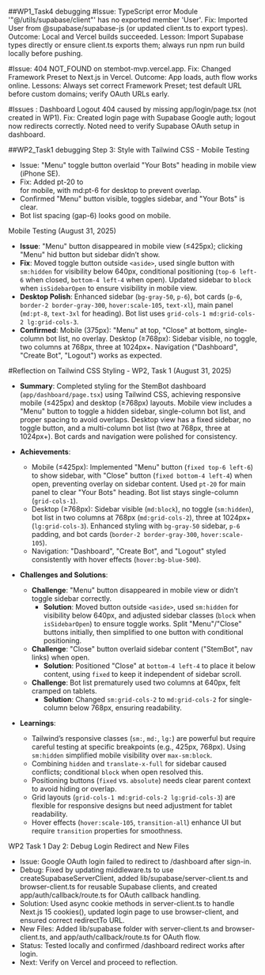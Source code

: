 ##WP1_Task4 debugging
#Issue: TypeScript error Module '"@/utils/supabase/client"' has no exported member 'User'.
Fix: Imported User from @supabase/supabase-js (or updated client.ts to export types).
Outcome: Local and Vercel builds succeeded.
Lesson: Import Supabase types directly or ensure client.ts exports them; always run npm run build locally before pushing.

#Issue: 404 NOT_FOUND on stembot-mvp.vercel.app.
Fix: Changed Framework Preset to Next.js in Vercel.
Outcome: App loads, auth flow works online.
Lessons: Always set correct Framework Preset; test default URL before custom domains; verify OAuth URLs early.

#Issues : Dashboard Logout 404 caused by missing app/login/page.tsx (not created in WP1).
Fix: Created login page with Supabase Google auth; logout now redirects correctly.
Noted need to verify Supabase OAuth setup in dashboard.

##WP2_Task1 debugging
Step 3: Style with Tailwind CSS - Mobile Testing
- Issue: "Menu" toggle button overlaid "Your Bots" heading in mobile view (iPhone SE).
- Fix: Added pt-20 to <main> for mobile, with md:pt-6 for desktop to prevent overlap.
- Confirmed "Menu" button visible, toggles sidebar, and "Your Bots" is clear.
- Bot list spacing (gap-6) looks good on mobile.

Mobile Testing (August 31, 2025)
- **Issue**: "Menu" button disappeared in mobile view (≤425px); clicking "Menu" hid button but sidebar didn’t show.
- **Fix**: Moved toggle button outside `<aside>`, used single button with `sm:hidden` for visibility below 640px, conditional positioning (`top-6 left-6` when closed, `bottom-4 left-4` when open). Updated sidebar to `block` when `isSidebarOpen` to ensure visibility in mobile view.
- **Desktop Polish**: Enhanced sidebar (`bg-gray-50`, `p-6`), bot cards (`p-6`, `border-2 border-gray-300`, `hover:scale-105`, `text-xl`), main panel (`md:pt-8`, `text-3xl` for heading). Bot list uses `grid-cols-1 md:grid-cols-2 lg:grid-cols-3`.
- **Confirmed**: Mobile (375px): "Menu" at top, "Close" at bottom, single-column bot list, no overlay. Desktop (≥768px): Sidebar visible, no toggle, two columns at 768px, three at 1024px+. Navigation ("Dashboard", "Create Bot", "Logout") works as expected.

#Reflection on Tailwind CSS Styling - WP2, Task 1 (August 31, 2025)

- **Summary**: Completed styling for the StemBot dashboard (`app/dashboard/page.tsx`) using Tailwind CSS, achieving responsive mobile (≤425px) and desktop (≥768px) layouts. Mobile view includes a "Menu" button to toggle a hidden sidebar, single-column bot list, and proper spacing to avoid overlaps. Desktop view has a fixed sidebar, no toggle button, and a multi-column bot list (two at 768px, three at 1024px+). Bot cards and navigation were polished for consistency.

- **Achievements**:
  - Mobile (≤425px): Implemented "Menu" button (`fixed top-6 left-6`) to show sidebar, with "Close" button (`fixed bottom-4 left-4`) when open, preventing overlay on sidebar content. Used `pt-20` for main panel to clear "Your Bots" heading. Bot list stays single-column (`grid-cols-1`).
  - Desktop (≥768px): Sidebar visible (`md:block`), no toggle (`sm:hidden`), bot list in two columns at 768px (`md:grid-cols-2`), three at 1024px+ (`lg:grid-cols-3`). Enhanced styling with `bg-gray-50` sidebar, `p-6` padding, and bot cards (`border-2 border-gray-300`, `hover:scale-105`).
  - Navigation: "Dashboard", "Create Bot", and "Logout" styled consistently with hover effects (`hover:bg-blue-500`).

- **Challenges and Solutions**:
  - **Challenge**: "Menu" button disappeared in mobile view or didn’t toggle sidebar correctly.
    - **Solution**: Moved button outside `<aside>`, used `sm:hidden` for visibility below 640px, and adjusted sidebar classes (`block` when `isSidebarOpen`) to ensure toggle works. Split "Menu"/"Close" buttons initially, then simplified to one button with conditional positioning.
  - **Challenge**: "Close" button overlaid sidebar content ("StemBot", nav links) when open.
    - **Solution**: Positioned "Close" at `bottom-4 left-4` to place it below content, using `fixed` to keep it independent of sidebar scroll.
  - **Challenge**: Bot list prematurely used two columns at 640px, felt cramped on tablets.
    - **Solution**: Changed `sm:grid-cols-2` to `md:grid-cols-2` for single-column below 768px, ensuring readability.

- **Learnings**:
  - Tailwind’s responsive classes (`sm:`, `md:`, `lg:`) are powerful but require careful testing at specific breakpoints (e.g., 425px, 768px). Using `sm:hidden` simplified mobile visibility over `max-sm:block`.
  - Combining `hidden` and `translate-x-full` for sidebar caused conflicts; conditional `block` when open resolved this.
  - Positioning buttons (`fixed` vs. `absolute`) needs clear parent context to avoid hiding or overlap.
  - Grid layouts (`grid-cols-1 md:grid-cols-2 lg:grid-cols-3`) are flexible for responsive designs but need adjustment for tablet readability.
  - Hover effects (`hover:scale-105`, `transition-all`) enhance UI but require `transition` properties for smoothness.

WP2 Task 1 Day 2: Debug Login Redirect and New Files
- Issue: Google OAuth login failed to redirect to /dashboard after sign-in.
- Debug: Fixed by updating middleware.ts to use createSupabaseServerClient, added lib/supabase/server-client.ts and browser-client.ts for reusable Supabase clients, and created app/auth/callback/route.ts for OAuth callback handling.
- Solution: Used async cookie methods in server-client.ts to handle Next.js 15 cookies(), updated login page to use browser-client, and ensured correct redirectTo URL.
- New Files: Added lib/supabase folder with server-client.ts and browser-client.ts, and app/auth/callback/route.ts for OAuth flow.
- Status: Tested locally and confirmed /dashboard redirect works after login.
- Next: Verify on Vercel and proceed to reflection.